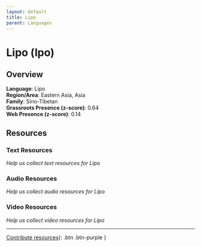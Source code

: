 ```yaml
---
layout: default
title: Lipo
parent: Languages
---
```


# Lipo (lpo)

## Overview

**Language**: Lipo  
**Region/Area**: Eastern Asia, Asia  
**Family**: Sino-Tibetan  
**Grassroots Presence (z-score)**: 0.64  
**Web Presence (z-score)**: 0.14  

## Resources

### Text Resources
*Help us collect text resources for Lipo*

### Audio Resources
*Help us collect audio resources for Lipo*

### Video Resources
*Help us collect video resources for Lipo*

---

[Contribute resources](https://forms.office.com/e/1SfLJx3u1r){: .btn .btn-purple }

